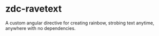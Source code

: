 # zdc-ravetext
A custom angular directive for creating rainbow, strobing text anytime, anywhere with no dependencies.
